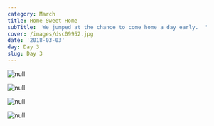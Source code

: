 ```yaml
---
category: March
title: Home Sweet Home
subTitle: 'We jumped at the chance to come home a day early.  '
cover: /images/dsc09952.jpg
date: '2018-03-03'
day: Day 3
slug: Day 3
---
```

![null](/images/img_20180303_124029.jpg)

![null]()

![null](/images/img_20180303_133007.jpg)

![null](/images/dsc09954.jpg)
